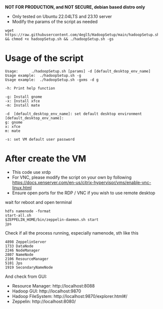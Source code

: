 **NOT FOR PRODUCTION, and NOT SECURE, debian based distro only**

- Only tested on Ubuntu 22.04LTS and 23.10 server
- Modify the params of the script as needed
```
wget https://raw.githubusercontent.com/4egl5/HadoopSetup/main/hadoopSetup.sh && chmod +x hadoopSetup.sh && ./hadoopSetup.sh -gs
```


# Usage of the script
```
Usage: 		./hadoopSetup.sh [params] -d [default_desktop_env_name]
Usage example: 	./hadoopSetup.sh -g
Usage example: 	./hadoopSetup.sh -gxms -d g

-h:	Print help function

-g:	Install gnome
-x:	Install xfce
-m:	Install mate

-d	[default_desktop_env_name]: set default desktop environment
[default_desktop_env_name]:
g: gnome
x: xfce
m: mate

-s:	set VM default user password
```

# After create the VM
- This code use xrdp
- For VNC, please modify the script on your own by following https://docs.xenserver.com/en-us/citrix-hypervisor/vms/enable-vnc-linux.html 
- Ensure open ports for the RDP / VNC if you wish to use remote desktop 

wait for reboot and open terminal
```
hdfs namenode -format
start-all.sh
$ZEPPELIN_HOME/bin/zeppelin-daemon.sh start
jps
```
Check if all the process running, especially namenode, sth like this
```
4898 ZeppelinServer
1733 DataNode
2246 NodeManager
2807 NameNode
2106 ResourceManager
5101 Jps
1919 SecondaryNameNode
```
And check from GUI:
- Resource Manager:    http://localhost:8088 
- Hadoop GUI:          http://localhost:9870
- Hadoop FileSystem:   http://localhost:9870/explorer.html#/
- Zeppelin:            http://localhost:8080/

